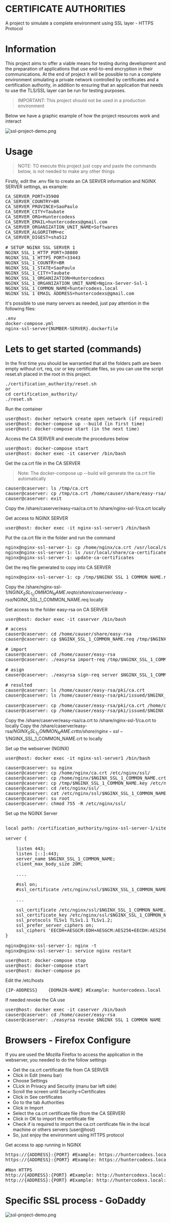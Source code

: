# CERTIFICATE AUTHORITIES
A project to simulate a complete environment using SSL layer - HTTPS Protocol

# Information

This project aims to offer a viable means for testing during development and
the preparation of applications that use end-to-end encryption in their communications. At the end of
project it will be possible to run a complete environment simulating a private network controlled by
certificates and a certification authority, in addition to ensuring that an application that needs to use
the TLS/SSL layer can be run for testing purposes.

> IMPORTANT: This project should not be used in a production environment

Below we have a graphic example of how the project resources work and interact

![ssl-project-demo.png](./certification_authority/midias/ssl-project-demo-CA-Server.png)

# Usage

> NOTE: TO execute this project just copy and paste the commands below, is not needed to make any other things

Firstly, edit the .env file to create an CA SERVER information and NGINX SERVER settings, as example:

<pre>
CA_SERVER_PORT=35900
CA_SERVER_COUNTRY=BR
CA_SERVER_PROVINCE=SaoPaulo
CA_SERVER_CITY=Taubate
CA_SERVER_ORG=Huntercodexs
CA_SERVER_EMAIL=huntercodexs@gmail.com
CA_SERVER_ORGANIZATION_UNIT_NAME=Softwares
CA_SERVER_ALGORITHM=ec
CA_SERVER_DIGEST=sha512

# SETUP NGINX SSL SERVER 1
NGINX_SSL_1_HTTP_PORT=38080
NGINX_SSL_1_HTTPS_PORT=33443
NGINX_SSL_1_COUNTRY=BR
NGINX_SSL_1_STATE=SaoPaulo
NGINX_SSL_1_CITY=Taubate
NGINX_SSL_1_ORGANIZATION=Huntercodexs
NGINX_SSL_1_ORGANIZATION_UNIT_NAME=Nginx-Server-Ssl-1
NGINX_SSL_1_COMMON_NAME=huntercodexs.local
NGINX_SSL_1_EMAIL_ADDRESS=huntercodexs@gmail.com
</pre>

It's possible to use many servers as needed, just pay attention in the following files:

<pre>
.env
docker-compose.yml
nginx-ssl-server{NUMBER-SERVER}.dockerfile
</pre>

# Lets to get started (commands)

In the first time you should be warrantied that all the folders path are been empty without 
crt, req, csr or key certificate files, so you can use the script reset.sh placed in the 
root in this project.

<pre>
./certification_authority/reset.sh
or
cd certification_authority/
./reset.sh
</pre>

Run the container

<pre>
user@host: docker network create open_network (if required)
user@host: docker-compose up --build (in first time)
user@host: docker-compose start (in the next time)
</pre>

Access the CA SERVER and execute the procedures below

<pre>
user@host: docker-compose start
user@host: docker exec -it caserver /bin/bash
</pre>

Get the ca.crt file in the CA SERVER

> Note: The docker-compose up --build will generate the ca.crt file automatically

<pre>
causer@caserver: ls /tmp/ca.crt
causer@caserver: cp /tmp/ca.crt /home/causer/share/easy-rsa/
causer@caserver: exit
</pre>

Copy the /share/caserver/easy-rsa/ca.crt to /share/nginx-ssl-1/ca.crt locally

Get access to NGINX SERVER

<pre>
user@host: docker exec -it nginx-ssl-server1 /bin/bash
</pre>

Put the ca.crt file in the folder and run the command

<pre>
nginx@nginx-ssl-server-1: cp /home/nginx/ca.crt /usr/local/share/ca-certificates/ca.crt
nginx@nginx-ssl-server-1: ls /usr/local/share/ca-certificates/
nginx@nginx-ssl-server-1: update-ca-certificates
</pre>

Get the req file generated to copy into CA SERVER

<pre>
nginx@nginx-ssl-server-1: cp /tmp/$NGINX_SSL_1_COMMON_NAME.req /home/nginx/
</pre>

Copy the /share/nginx-ssl-1/$NGINX_SSL_1_COMMON_NAME.req to /share/caserver/easy-rsa/$NGINX_SSL_1_COMMON_NAME.req locally

Get access to the folder easy-rsa on CA SERVER

<pre>
user@host: docker exec -it caserver /bin/bash
</pre>

<pre>
# access
causer@caserver: cd /home/causer/share/easy-rsa
causer@caserver: cp $NGINX_SSL_1_COMMON_NAME.req /tmp/$NGINX_SSL_1_COMMON_NAME.req

# import
causer@caserver: cd /home/causer/easy-rsa
causer@caserver: ./easyrsa import-req /tmp/$NGINX_SSL_1_COMMON_NAME.req $NGINX_SSL_1_COMMON_NAME

# asign
causer@caserver: ./easyrsa sign-req server $NGINX_SSL_1_COMMON_NAME

# resulted
causer@caserver: ls /home/causer/easy-rsa/pki/ca.crt
causer@caserver: ls /home/causer/easy-rsa/pki/issued/$NGINX_SSL_1_COMMON_NAME.crt

causer@caserver: cp /home/causer/easy-rsa/pki/ca.crt /home/causer/share/easy-rsa/
causer@caserver: cp /home/causer/easy-rsa/pki/issued/$NGINX_SSL_1_COMMON_NAME.crt /home/causer/share/easy-rsa/
</pre>

Copy the /share/caserver/easy-rsa/ca.crt to /share/nginx-ssl-1/ca.crt to locally
Copy the /share/caserver/easy-rsa/$NGINX_SSL_1_COMMON_NAME.crt to /share/nginx-ssl-1/$NGINX_SSL_1_COMMON_NAME.crt to locally

Set up the webserver (NGINX)

<pre>
user@host: docker exec -it nginx-ssl-server1 /bin/bash
</pre>

<pre>
causer@caserver: su nginx
causer@caserver: cp /home/nginx/ca.crt /etc/nginx/ssl/
causer@caserver: cp /home/nginx/$NGINX_SSL_1_COMMON_NAME.crt /etc/nginx/ssl/
causer@caserver: cp /tmp/$NGINX_SSL_1_COMMON_NAME.key /etc/nginx/ssl/
causer@caserver: cd /etc/nginx/ssl/
causer@caserver: cat /etc/nginx/ssl/$NGINX_SSL_1_COMMON_NAME.crt /etc/nginx/ssl/ca.crt >> /etc/nginx/ssl/$NGINX_SSL_1_COMMON_NAME.chained.crt
causer@caserver: su root
causer@caserver: chmod 755 -R /etc/nginx/ssl/
</pre>

Set up the NGINX Server

<pre>

local path: /certification_authority/nginx-ssl-server-1/sites-enabled/$NGINX_SSL_1_COMMON_NAME

server {

    listen 443;
    listen [::]:443;
    server_name $NGINX_SSL_1_COMMON_NAME;
    client_max_body_size 20M;

    ....

    #ssl on;
    #ssl_certificate /etc/nginx/ssl/$NGINX_SSL_1_COMMON_NAME.chained.crt;

    ...

    ssl_certificate /etc/nginx/ssl/$NGINX_SSL_1_COMMON_NAME.crt;
    ssl_certificate_key /etc/nginx/ssl/$NGINX_SSL_1_COMMON_NAME.key;
    ssl_protocols TLSv1 TLSv1.1 TLSv1.2; 
    ssl_prefer_server_ciphers on;
    ssl_ciphers 'EECDH+AESGCM:EDH+AESGCM:AES256+EECDH:AES256+EDH';
}

nginx@nginx-ssl-server-1: nginx -t
nginx@nginx-ssl-server-1: service nginx restart
</pre>

<pre>
user@host: docker-compose stop
user@host: docker-compose start
user@host: docker-compose ps
</pre>

Edit the /etc/hosts

<pre>
{IP-ADDRESS}	{DOMAIN-NAME} #Example: huntercodexs.local
</pre>

If needed revoke the CA use

<pre>
user@host: docker exec -it caserver /bin/bash
causer@caserver: cd /home/causer/easy-rsa
causer@caserver: ./easyrsa revoke $NGINX_SSL_1_COMMON_NAME
</pre>

# Browsers - Firefox Configure

If you are used the Mozilla Firefox to access the application in the webserver, you needed 
to do the follow settings

- Get the ca.crt certificate file from CA SERVER
- Click in Edit (menu bar)
- Choose Settings
- CLick in Privacy and Security (manu bar left side)
- Scroll the screen until  Security->Certificates
- Click in See certificates
- Go to the tab Authorities
- Click in Import
- Select the ca.crt certificate file (from the CA SERVER)
- Click in OK to import the certificate file
- Check if is required to import the ca.crt certificate file in the local machine or others servers (user@host)
- So, just enjoy the environment using HTTPS protocol

Get access to app running in NGINX

<pre>
https://{ADDRESS}:{PORT} #Example: https://huntercodexs.local:33443
https://{ADDRESS}:{PORT} #Example: https://huntercodexs.local:33443/contact.html

#Non HTTPS
http://{ADDRESS}:{PORT} #Example: http://huntercodexs.local:38080
http://{ADDRESS}:{PORT} #Example: http://huntercodexs.local:38080/contact.html
</pre>

# Specific SSL process - GoDaddy

![ssl-project-demo.png](./certification_authority/midias/ssl-project-demo-GoDaddy.png)


